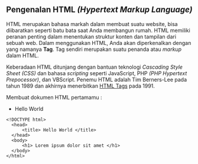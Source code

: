 ## Pengenalan HTML <i> (Hypertext Markup Language) </i>

HTML merupakan bahasa markah dalam membuat suatu website, bisa diibaratkan seperti batu bata saat Anda membangun rumah.
HTML memiliki peranan penting dalam menentukan struktur konten dan tampilan dari sebuah web. Dalam menggunakan HTML, Anda akan diperkenalkan dengan yang namanya <b>Tag</b>.
Tag sendiri merupakan suatu penanda atau <i>markup</i> dalam HTML.

Keberadaan HTML ditunjang dengan bantuan teknologi <i>Cascading Style Sheet (CSS)</i> dan bahasa <i>scripting</i> seperti JavaScript, PHP <i>(PHP Hypertext Prepocessor)</i>, dan VBScript. 
Penemu HTML adalah Tim Berners-Lee pada tahun 1989 dan akhirnya menerbitkan [HTML Tags](http://info.cern.ch/hypertext/WWW/MarkUp/Tags.html) pada 1991.


Membuat dokumen HTML pertamamu : 
- Hello World
```
<!DOCTYPE html>
  <head>
      <title> Hello World </title>
  </head>
  <body>
      <h1> Lorem ipsum dolor sit amet </h1>
  </body>
</html>
```
